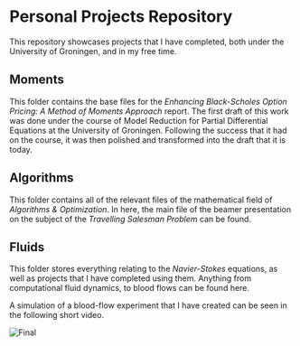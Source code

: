 # Personal Projects Repository
This repository showcases projects that I have completed, both under the University of Groningen, and in my free time.

## Moments
This folder contains the base files for the *Enhancing Black-Scholes Option Pricing: A Method of Moments Approach* report. The first draft of this work was done under the course of Model Reduction for Partial Differential Equations at the University of Groningen. Following the success that it had on the course, it was then polished and transformed into the draft that it is today.

## Algorithms
This folder contains all of the relevant files of the mathematical field of *Algorithms & Optimization*. In here, the main file of the beamer presentation on the subject of the *Travelling Salesman Problem* can be found.

## Fluids
This folder stores everything relating to the *Navier-Stokes* equations, as well as projects that I have completed using them. Anything from computational fluid dynamics, to blood flows can be found here.

A simulation of a blood-flow experiment that I have created can be seen in the following short video.

![Final](https://github.com/user-attachments/assets/b8a73e2b-91be-428e-851e-b1cf42fbe003)
